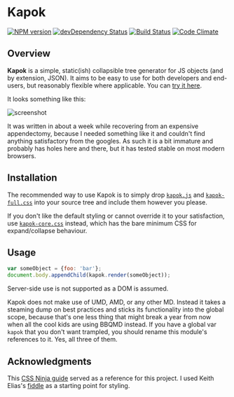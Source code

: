 # Kapok
[![NPM version](https://img.shields.io/npm/v/kapok.svg)](https://www.npmjs.com/package/kapok)
[![devDependency Status](https://david-dm.org/Cheezmeister/kapok/dev-status.svg)](https://david-dm.org/cheezmeister/kapok#info=devDependencies)
[![Build Status](https://cheezmeister.semaphoreci.com/badges/kapok/branches/master.svg)](https://cheezmeister.semaphoreci.com/projects/kapok)
[![Code Climate](https://codeclimate.com/github/Cheezmeister/kapok/badges/gpa.svg)](https://codeclimate.com/github/Cheezmeister/kapok)

Overview
--------

**Kapok** is a simple, static(ish) collapsible tree generator for JS objects (and by extension, JSON). It aims to be easy to use for both developers and end-users, but reasonably flexible where applicable. You can [try it here](http://cheezmeister.github.io/kapok).

It looks something like this:

![screenshot](https://camo.githubusercontent.com/f9eb362e14f9c1cbf2d4a04c00fb735fdaafaa70/687474703a2f2f692e696d6775722e636f6d2f6548716c5578662e706e67)

It was written in about a week while recovering from an expensive appendectomy, because I needed something like it and couldn't find anything satisfactory from the googles. As such it is a bit immature and probably has holes here and there, but it has tested stable on most modern browsers.


Installation
------------

The recommended way to use Kapok is to simply drop [`kapok.js`][js] and [`kapok-full.css`][fullcss] into your source tree and include them however you please.

If you don't like the default styling or cannot override it to your satisfaction, use [`kapok-core.css`][corecss] instead, which has the bare minimum CSS for expand/collapse behaviour.

[js]: https://github.com/Cheezmeister/kapok/releases/download/v0.0.5/kapok.js
[fullcss]: https://github.com/Cheezmeister/kapok/releases/download/v0.0.5/kapok-full.css
[corecss]: https://github.com/Cheezmeister/kapok/releases/download/v0.0.5/kapok-core.css

Usage
-----

```js
var someObject = {foo: 'bar'};
document.body.appendChild(kapok.render(someObject));
```

Server-side use is not supported as a DOM is assumed.

Kapok does not make use of UMD, AMD, or any other MD. Instead it takes a steaming dump on best practices and sticks its functionality into the global scope, because that's one less thing that might break a year from now when all the cool kids are using BBQMD instead. If you have a global var `kapok` that you don't want trampled, you should rename this module's references to it. Yes, all three of them.




Acknowledgments
---------------

This [CSS Ninja guide](http://www.thecssninja.com/css/css-tree-menu) served as a reference for this project. I used Keith Elias's [fiddle](http://jsfiddle.net/Friar_Broccoli/6LKc6/) as a starting point for styling.
